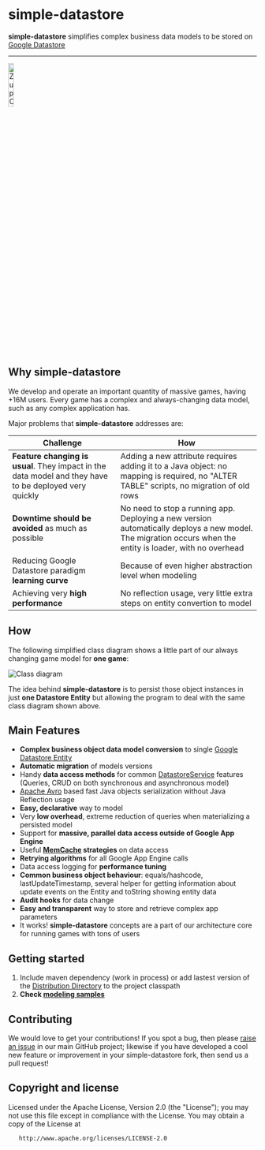 simple-datastore
================

**simple-datastore** simplifies complex business data models to be stored on [Google Datastore]

***

<img width="15%" src="https://raw.githubusercontent.com/ZupCat/simple-datastore/master/doc/zupcat.png" alt="ZupCat Logo" title="ZupCat" align="center" />


## Why **simple-datastore**

We develop and operate an important quantity of massive games, having +16M users. 
Every game has a complex and always-changing data model, such as any complex application has.

Major problems that **simple-datastore** addresses are:



| **Challenge**                                 | **How**                                       |
|-----------------------------------------------|-----------------------------------------------|
| **Feature changing is usual**. They impact in the data model and they have to be deployed very quickly | Adding a new attribute requires adding it to a Java object: no mapping is required, no "ALTER TABLE" scripts, no migration of old rows |
| **Downtime should be avoided** as much as possible | No need to stop a running app. Deploying a new version automatically deploys a new model. The migration occurs when the entity is loader, with no overhead |
| Reducing Google Datastore paradigm **learning curve** | Because of even higher abstraction level when modeling |
| Achieving very **high performance** | No reflection usage, very little extra steps on entity convertion to model |


## How

The following simplified class diagram shows a little part of our always changing game model for **one game**:


<img src="https://raw.githubusercontent.com/ZupCat/simple-datastore/master/doc/model.png" alt="Class diagram" title="Class diagram" align="center" />


The idea behind **simple-datastore** is to persist those object instances in just **one Datastore Entity** but allowing the program to deal with the same class diagram shown above.


## Main Features

* **Complex business object data model conversion** to single [Google Datastore Entity]
* **Automatic migration** of models versions 
* Handy **data access methods** for common [DatastoreService] features (Queries, CRUD on both synchronous and asynchronous model)
* [Apache Avro] based fast Java objects serialization without Java Reflection usage
* **Easy, declarative** way to model
* Very **low overhead**, extreme reduction of queries when materializing a persisted model 
* Support for **massive, parallel data access outside of Google App Engine**
* Useful **[MemCache] strategies** on data access
* **Retrying algorithms** for all Google App Engine calls
* Data access logging for **performance tuning**
* **Common business object behaviour**: equals/hashcode, lastUpdateTimestamp, several helper for getting information about update events on the Entity and toString showing entity data
* **Audit hooks** for data change
* **Easy and transparent** way to store and retrieve complex app parameters
* It works! **simple-datastore** concepts are a part of our architecture core for running games with tons of users 


## Getting started
1. Include maven dependency (work in process) or add lastest version of the [Distribution Directory] to the project classpath
2. **Check [modeling samples]**


## Contributing

We would love to get your contributions! If you spot a bug, then please [raise an issue] in our main GitHub project; likewise if you have developed a cool new feature or improvement in your simple-datastore fork, then send us a pull request!

## Copyright and license

 Licensed under the Apache License, Version 2.0 (the "License");
   you may not use this file except in compliance with the License.
   You may obtain a copy of the License at

       http://www.apache.org/licenses/LICENSE-2.0


[Google Datastore]:https://developers.google.com/appengine/docs/java/datastore/
[Google Datastore Entity]:https://developers.google.com/appengine/docs/java/datastore/entities
[DatastoreService]:https://developers.google.com/appengine/docs/java/javadoc/com/google/appengine/api/datastore/DatastoreService
[MemCache]:https://developers.google.com/appengine/docs/java/memcache/
[Distribution Directory]:https://github.com/ZupCat/simple-datastore/tree/master/dist
[raise an issue]:https://github.com/ZupCat/simple-datastore/issues
[modeling samples]:https://github.com/ZupCat/simple-datastore/wiki/simple-datastore-Samples
[Apache Avro]:http://avro.apache.org/

